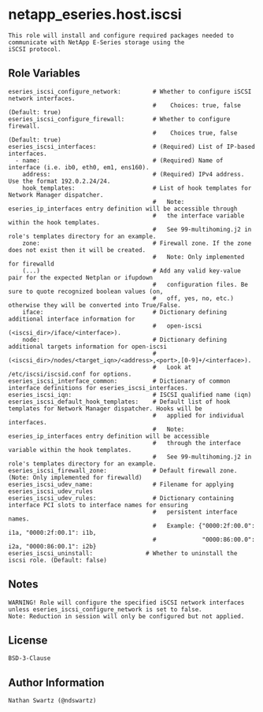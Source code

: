 # netapp_eseries.host.iscsi
    This role will install and configure required packages needed to communicate with NetApp E-Series storage using the
    iSCSI protocol.

## Role Variables
    eseries_iscsi_configure_network:         # Whether to configure iSCSI network interfaces.
                                             #    Choices: true, false (Default: true)
    eseries_iscsi_configure_firewall:        # Whether to configure firewall.
                                             #    Choices true, false (Default: true)
    eseries_iscsi_interfaces:                # (Required) List of IP-based interfaces.
      - name:                                # (Required) Name of interface (i.e. ib0, eth0, em1, ens160).
        address:                             # (Required) IPv4 address. Use the format 192.0.2.24/24.
        hook_templates:                      # List of hook templates for Network Manager dispatcher.
                                             #   Note: eseries_ip_interfaces entry definition will be accessible through
                                             #   the interface variable within the hook templates.
                                             #   See 99-multihoming.j2 in role's templates directory for an example.
        zone:                                # Firewall zone. If the zone does not exist then it will be created.
                                             #   Note: Only implemented for firewalld
        (...)                                # Add any valid key-value pair for the expected Netplan or ifupdown
                                             #   configuration files. Be sure to quote recognized boolean values (on,
                                             #   off, yes, no, etc.) otherwise they will be converted into True/False.
        iface:                               # Dictionary defining additional interface information for
                                             #   open-iscsi (<iscsi_dir>/iface/<interface>).
        node:                                # Dictionary defining additional targets information for open-iscsi
                                             #   (<iscsi_dir>/nodes/<target_iqn>/<address>,<port>,[0-9]+/<interface>).
                                             #   Look at /etc/iscsi/iscsid.conf for options.
    eseries_iscsi_interface_common:          # Dictionary of common interface definitions for eseries_iscsi_interfaces.
    eseries_iscsi_iqn:                       # ISCSI qualified name (iqn)
    eseries_iscsi_default_hook_templates:    # Default list of hook templates for Network Manager dispatcher. Hooks will be
                                             #   applied for individual interfaces.
                                             #   Note: eseries_ip_interfaces entry definition will be accessible
                                             #   through the interface variable within the hook templates.
                                             #   See 99-multihoming.j2 in role's templates directory for an example.
    eseries_iscsi_firewall_zone:             # Default firewall zone. (Note: Only implemented for firewalld)
    eseries_iscsi_udev_name:                 # Filename for applying eseries_iscsi_udev_rules
    eseries_iscsi_udev_rules:                # Dictionary containing interface PCI slots to interface names for ensuring
                                             #   persistent interface names.
                                             #   Example: {"0000:2f:00.0": i1a, "0000:2f:00.1": i1b,
                                             #             "0000:86:00.0": i2a, "0000:86:00.1": i2b}
    eseries_iscsi_uninstall:               # Whether to uninstall the iscsi role. (Default: false)

## Notes
    WARNING! Role will configure the specified iSCSI network interfaces unless eseries_iscsi_configure_network is set to false.
    Note: Reduction in session will only be configured but not applied.

## License
    BSD-3-Clause

## Author Information
    Nathan Swartz (@ndswartz)
